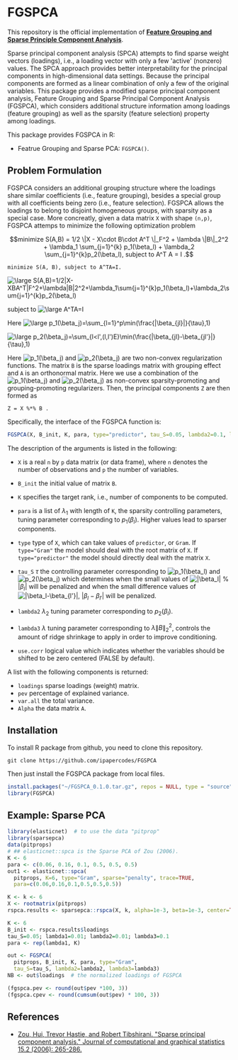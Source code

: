 # FGSPCA

This repository is the official implementation of **[Feature Grouping and Sparse Principle Component Analysis]()**.


Sparse principal component analysis (SPCA) attempts to find sparse weight vectors (loadings), i.e., a loading vector with only a few 'active' (nonzero) values. The SPCA approach provides better interpretability for the principal components in high-dimensional data settings. Because the principal components are formed as a linear combination of only a few of the original variables. This package provides a modified sparse principal component analysis, Feature Grouping and Sparse Principal Component Analysis (FGSPCA), which considers additional structure information among loadings (feature grouping) as well as the sparsity (feature selection) property among loadings. 


This package provides FGSPCA in R:
 
* Featrue Grouping and Sparse PCA: ``FGSPCA()``.


## Problem Formulation


FGSPCA considers an additional grouping structure where the loadings share similar coefficients (i.e., feature grouping), besides a special group with all coefficients being zero (i.e., feature selection). 
FGSPCA allows the loadings to belong to disjoint homogeneous groups, with sparsity as a special case.
More concreatly, given a data matrix ``X`` with shape ``(n,p)``, FGSPCA attemps to minimize the following
optimization problem 

```math
minimize S(A,B) = 1/2 \|X - X\cdot B\cdot A^T \|_F^2 + \lambda \|B\|_2^2 + \lambda_1 \sum_{j=1}^{k} p_1(\beta_l) + \lambda_2 \sum_{j=1}^{k}p_2(\beta_l), 
subject to A^T A = I .
```
<!-- $$ minimize S(A,B) = 1/2 \|X - X\cdot B\cdot A^T \|_F^2 + \lambda \|B\|_2^2 + \lambda_1 \sum_{j=1}^{k} p_1(\beta_l) + \lambda_2 \sum_{j=1}^{k}p_2(\beta_l), 
subject to A^T A = I . $$ -->
<!-- <pre xml:lang="latex"> minimize S(A,B) = 1/2 \|X - X\cdot B\cdot A^T \|_F^2 + \lambda \|B\|_2^2 + \lambda_1 \sum_{j=1}^{k} p_1(\beta_l) + \lambda_2 \sum_{j=1}^{k}p_2(\beta_l), 
subject to A^T A = I</pre> -->


```
minimize S(A, B), subject to A^TA=I.
```
![\large S(A,B)=1/2\|X-XBA^T\|_F^2+\lambda\|B\|_2^2+\lambda_1\sum_{j=1}^{k}p_1(\beta_l)+\lambda_2\sum_{j=1}^{k}p_2(\beta_l)](https://latex.codecogs.com/svg.latex?\large&space;S(A,B)=1/2\|X-XBA^T\|_F^2+\lambda\|B\|_2^2+\lambda_1\sum_{j=1}^{k}p_1(\beta_l)+\lambda_2\sum_{j=1}^{k}p_2(\beta_l)) 

<!-- ![\Large x=\frac{-b\pm\sqrt{b^2-4ac}}{2a}](https://latex.codecogs.com/svg.latex?\Large&space;x=\frac{-b\pm\sqrt{b^2-4ac}}{2a})  -->

subject to 
![\large A^TA=I](https://latex.codecogs.com/svg.latex?\large&space;A^TA=I) 

Here 
![\large p_1(\beta_j)=\sum_{l=1}^p\min(\frac{|\beta_{jl}|}{\tau},1)](https://latex.codecogs.com/svg.latex?\large&space;p_1(\beta_j)=\sum_{l=1}^p\min(\frac{|\beta_{jl}|}{\tau},1)) 

![\large p_2(\beta_j)=\sum_{l<l',(l,l')E}\min(\frac{|\beta_{jl}-\beta_{jl'}|}{\tau},1)
](https://latex.codecogs.com/svg.latex?\large&space;p_2(\beta_j)=\sum_{l<l',(l,l')E}\min(\frac{|\beta_{jl}-\beta_{jl'}|}{\tau},1)
) 

<!-- ![\large A^TA=I](https://latex.codecogs.com/svg.latex?\large&space;A^TA=I) 
p_1(\beta_j)=\sum_{l=1}^p\min(\frac{|\beta_{jl}|}{\tau},1)
p_2(\beta_j)=\sum_{l<l',(l,l')\in E}\min(\frac{|\beta_{jl}-\beta_{jl'}|}{\tau},1) -->


Here ![p_1(\beta_j)](https://latex.codecogs.com/svg.latex?&space;p_1(\beta_j)) 
and ![p_2(\beta_j)](https://latex.codecogs.com/svg.latex?&space;p_2(\beta_j)) 
are two non-convex regularization functions.
The matrix ``B`` is the sparse loadings matrix with grouping effect and ``A`` is an orthonormal matrix.
Here we use a combination of the 
![p_1(\beta_j)](https://latex.codecogs.com/svg.latex?&space;p_1(\beta_j)) and 
![p_2(\beta_j)](https://latex.codecogs.com/svg.latex?&space;p_2(\beta_j)) 
as non-convex sparsity-promoting and grouping-promoting regularizers.
Then, the principal components ``Z`` are then formed as

```
Z = X %*% B .
```

Specifically, the interface of the FGSPCA function is:

```R
FGSPCA(X, B_init, K, para, type="predictor", tau_S=0.05, lambda2=0.1, lambda3=0.1,use.corr=FALSE)

```


The description of the arguments is listed in the following:

* ``X`` is a real ``n`` by ``p`` data matrix (or data frame), where ``n`` denotes the number of observations and ``p`` the number of variables.

* ``B_init`` the initial value of matrix `B`.

* ``K`` specifies the target rank, i.e., number of components to be computed.

* ``para`` is a list of $\lambda_1$ with length of ``K``, the sparsity controlling parameters, tuning parameter corresponding to $p_1(\beta_l)$. Higher values lead to sparser components. 

* ``type``  type of ``X``, which can take values of ``predictor``, or ``Gram``. If `type="Gram"` the model should deal with the root matrix of ``X``. If `type="predictor"` the model should directly deal with the matrix ``X``.

* ``tau_S`` $\tau$ the controlling parameter corresponding to ![p_1(\beta_l)](https://latex.codecogs.com/svg.latex?&space;p_1(\beta_l)) and 
![p_2(\beta_j)](https://latex.codecogs.com/svg.latex?&space;p_2(\beta_l)) 
which determines when the small values of 
![|\beta_l|](https://latex.codecogs.com/svg.latex?&space;|\beta_l|) % $|\beta_l|$ 
will be penalized and when the small difference values of 
![|\beta_l-\beta_{l'}|](https://latex.codecogs.com/svg.latex?&space;|\beta_l-\beta_{l'}|), $|\beta_l - \beta_{l'}|$ 
will be penalized.

* ``lambda2`` $\lambda_2$ tuning parameter corresponding to $p_2(\beta_l)$.
* ``lambda3`` $\lambda$ tuning parameter corresponding to $\lambda \|B\|_2^2$, controls the amount of ridge shrinkage to apply in order to improve conditioning.
* ``use.corr`` logical value which indicates whether the variables should be shifted to be zero centered (FALSE by default).


A list with the following components is returned:

* ``loadings`` sparse loadings (weight) matrix.
* ``pev`` percentage of explained variance.
* ``var.all`` the total variance.
* ``Alpha`` the data matrix ``A``.


## Installation


To install R package from github, you need to clone this repository.


```setup
git clone https://github.com/ipapercodes/FGSPCA
```

Then just install the FGSPCA package from local files.

```R
install.packages("~/FGSPCA_0.1.0.tar.gz", repos = NULL, type = "source")
library(FGSPCA)
```

## Example: Sparse PCA


```R
library(elasticnet)  # to use the data "pitprop"
library(sparsepca)
data(pitprops)
# ## elasticnet::spca is the Sparse PCA of Zou (2006).
K <- 6
para <- c(0.06, 0.16, 0.1, 0.5, 0.5, 0.5)
out1 <- elasticnet::spca(
  pitprops, K=6, type="Gram", sparse="penalty", trace=TRUE,
  para=c(0.06,0.16,0.1,0.5,0.5,0.5))

K <- k <- 6
X <- rootmatrix(pitprops)
rspca.results <- sparsepca::rspca(X, k, alpha=1e-3, beta=1e-3, center=TRUE, scale=FALSE)

K <- 6
B_init <- rspca.results$loadings
tau_S=0.05; lambda1=0.01; lambda2=0.01; lambda3=0.1
para <- rep(lambda1, K)

out <- FGSPCA(
  pitprops, B_init, K, para, type="Gram",
  tau_S=tau_S, lambda2=lambda2, lambda3=lambda3)
NB <- out$loadings  # the normalized loadings of FGSPCA

(fgspca.pev <- round(out$pev *100, 3))
(fgspca.cpev <- round(cumsum(out$pev) * 100, 3))

```

## References

* [Zou, Hui, Trevor Hastie, and Robert Tibshirani. "Sparse principal component analysis." Journal of computational and graphical statistics 15.2 (2006): 265-286.](https://web.stanford.edu/~hastie/Papers/spc_jcgs.pdf)

